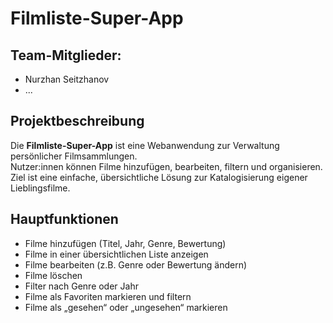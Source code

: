 # Filmliste-Super-App

## Team-Mitglieder:
- Nurzhan Seitzhanov
- ...

## Projektbeschreibung

Die **Filmliste-Super-App** ist eine Webanwendung zur Verwaltung persönlicher Filmsammlungen.  
Nutzer:innen können Filme hinzufügen, bearbeiten, filtern und organisieren.  
Ziel ist eine einfache, übersichtliche Lösung zur Katalogisierung eigener Lieblingsfilme.

## Hauptfunktionen

- Filme hinzufügen (Titel, Jahr, Genre, Bewertung)
- Filme in einer übersichtlichen Liste anzeigen
- Filme bearbeiten (z.B. Genre oder Bewertung ändern)
- Filme löschen
- Filter nach Genre oder Jahr
- Filme als Favoriten markieren und filtern
- Filme als „gesehen“ oder „ungesehen“ markieren
